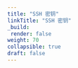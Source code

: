 ```yaml
---
title: "SSH 密钥"
linkTitle: "SSH 密钥"
_build:
 render: false 
weight: 70
collapsible: true
draft: false
---
```


